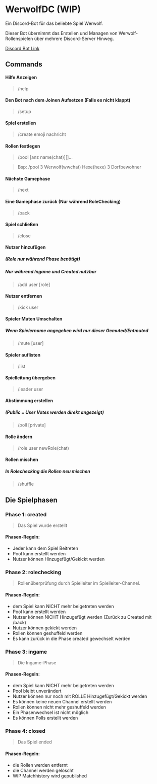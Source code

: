 # WerwolfDC (WIP)
Ein Discord-Bot für das beliebte Spiel Werwolf.

Dieser Bot übernimmt das Erstellen und Managen von Werwolf-Rollenspielen über mehrere Discord-Server Hinweg.

[Discord Bot Link](https://discordapp.com/oauth2/authorize?&client_id=666656065793818634&scope=bot&permissions=272706672)

## Commands

#### Hilfe Anzeigen
> /help

#### Den Bot nach dem Joinen Aufsetzen (Falls es nicht klappt)
> /setup

#### Spiel erstellen
> /create emoji nachricht

#### Rollen festlegen
> /pool [anz name(chat)][]...

> Bsp: /pool 3 Werwolf(wwchat) Hexe(hexe) 3 Dorfbewohner

#### Nächste Gamephase
> /next

#### Eine Gamephase zurück (Nur während RoleChecking)
> /back

#### Spiel schließen
> /close

#### Nutzer hinzufügen
##### (Role nur während Phase <ingame> benötigt)
##### Nur während Ingame und Created nutzbar
> /add user [role]

#### Nutzer entfernen
> /kick user

#### Spieler Muten Umschalten
##### Wenn Spielername angegeben wird nur dieser Gemuted/Entmuted
> /mute [user]

#### Spieler auflisten
> /list

#### Spielleitung übergeben
> /leader user

#### Abstimmung erstellen
##### (Public = User Votes werden direkt angezeigt)
> /poll [private]

#### Rolle ändern
> /role user newRole(chat)

#### Rollen mischen
##### In Rolechecking die Rollen neu mischen
> /shuffle

## Die Spielphasen

### Phase 1: __created__

> Das Spiel wurde erstellt

#### Phasen-Regeln:
- Jeder kann dem Spiel Beitreten
- Pool kann erstellt werden
- Nutzer können Hinzugefügt/Gekickt werden

### Phase 2: __rolechecking__

> Rollenüberprüfung durch Spielleiter im Spielleiter-Channel.

#### Phasen-Regeln:
- dem Spiel kann NICHT mehr beigetreten werden
- Pool kann erstellt werden
- Nutzer können NICHT Hinzugefügt werden (Zurück zu Created mit /back)
- Nutzer können gekickt werden
- Rollen können geshuffeld werden
- Es kann zurück in die Phase created gewechselt werden

### Phase 3: __ingame__

> Die Ingame-Phase

#### Phasen-Regeln:
- dem Spiel kann NICHT mehr beigetreten werden
- Pool bleibt unverändert
- Nutzer können nur noch mit ROLLE Hinzugefügt/Gekickt werden
- Es können keine neuen Channel erstellt werden
- Rollen können nicht mehr geshuffeld werden
- Ein Phasenwechsel ist nicht möglich
- Es können Polls erstellt werden

### Phase 4: __closed__

> Das Spiel ended

#### Phasen-Regeln:
- die Rollen werden entfernt
- die Channel werden gelöscht
- WIP Matchhistory wird gepublished

